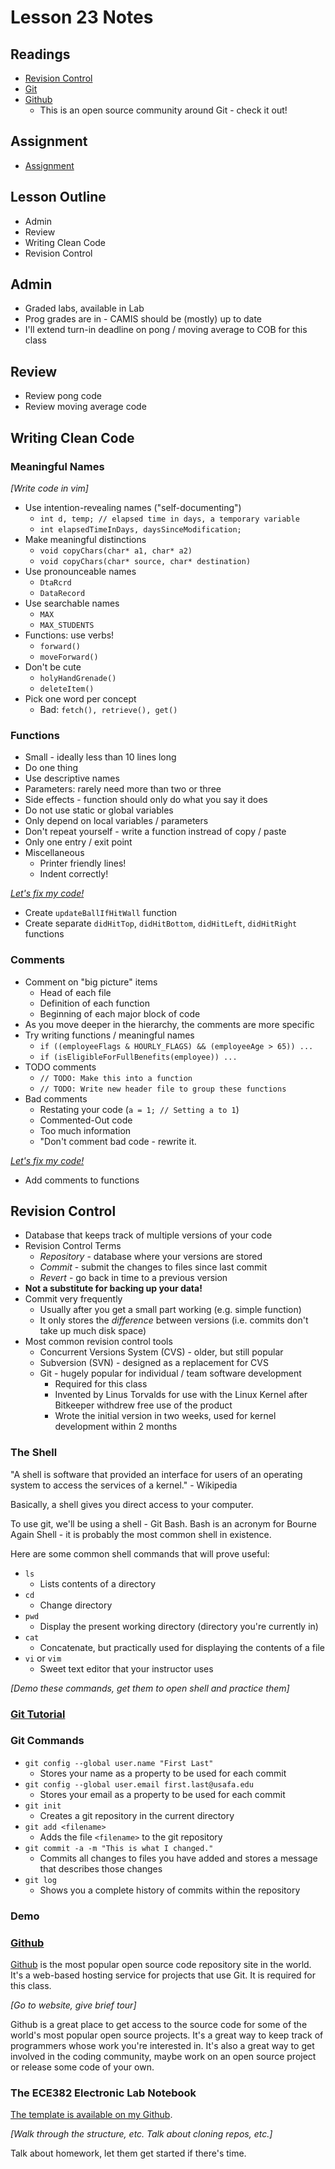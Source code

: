 # Lesson 23 Notes

## Readings
- [Revision Control](https://en.wikipedia.org/wiki/Revision_control)
- <a href="https://en.wikipedia.org/wiki/Git_(software)">Git</a>
- [Github](https://en.wikipedia.org/wiki/Github)
    - This is an open source community around Git - check it out!

## Assignment
- [Assignment](L23_git.html)

## Lesson Outline
- Admin
- Review
- Writing Clean Code
- Revision Control

## Admin

- Graded labs, available in Lab
- Prog grades are in - CAMIS should be (mostly) up to date
- I'll extend turn-in deadline on pong / moving average to COB for this class

## Review

- Review pong code
- Review moving average code

## Writing Clean Code

### Meaningful Names

*[Write code in vim]*

- Use intention-revealing names ("self-documenting")
    - `int d, temp; // elapsed time in days, a temporary variable`
    - `int elapsedTimeInDays, daysSinceModification;`
- Make meaningful distinctions
    - `void copyChars(char* a1, char* a2)`
    - `void copyChars(char* source, char* destination)`
- Use pronounceable names
    - `DtaRcrd`
    - `DataRecord`
- Use searchable names
    - `MAX`
    - `MAX_STUDENTS`
- Functions: use verbs!
    - `forward()`
    - `moveForward()`
- Don't be cute
    - `holyHandGrenade()`
    - `deleteItem()`
- Pick one word per concept
    - Bad: `fetch(), retrieve(), get()`

### Functions

- Small - ideally less than 10 lines long
- Do one thing
- Use descriptive names
- Parameters: rarely need more than two or three
- Side effects - function should only do what you say it does
- Do not use static or global variables
- Only depend on local variables / parameters
- Don't repeat yourself - write a function instread of copy / paste
- Only one entry / exit point
- Miscellaneous
    - Printer friendly lines!
    - Indent correctly!

*[Let's fix my code!](pong_c.html)*

- Create `updateBallIfHitWall` function
- Create separate `didHitTop`, `didHitBottom`, `didHitLeft`, `didHitRight` functions

### Comments

- Comment on "big picture" items
    - Head of each file
    - Definition of each function
    - Beginning of each major block of code
- As you move deeper in the hierarchy, the comments are more specific
- Try writing functions / meaningful names
    - `if ((employeeFlags & HOURLY_FLAGS) && (employeeAge > 65)) ...`
    - `if (isEligibleForFullBenefits(employee)) ...`
- TODO comments
    - `// TODO: Make this into a function`
    - `// TODO: Write new header file to group these functions`
- Bad comments
    - Restating your code (`a = 1; // Setting a to 1`)
    - Commented-Out code
    - Too much information
    - "Don't comment bad code - rewrite it.

*[Let's fix my code!](pong_c.html)*

- Add comments to functions

## Revision Control

- Database that keeps track of multiple versions of your code
- Revision Control Terms
    - *Repository* - database where your versions are stored
    - *Commit* - submit the changes to files since last commit
    - *Revert* - go back in time to a previous version
- **Not a substitute for backing up your data!**
- Commit very frequently
    - Usually after you get a small part working (e.g. simple function)
    - It only stores the *difference* between versions (i.e. commits don't take up much disk space)
- Most common revision control tools
    - Concurrent Versions System (CVS) - older, but still popular
    - Subversion (SVN) - designed as a replacement for CVS
    - Git - hugely popular for individual / team software development
        - Required for this class
        - Invented by Linus Torvalds for use with the Linux Kernel after Bitkeeper withdrew free use of the product
        - Wrote the initial version in two weeks, used for kernel development within 2 months

### The Shell

"A shell is software that provided an interface for users of an operating system to access the services of a kernel." - Wikipedia

Basically, a shell gives you direct access to your computer.

To use git, we'll be using a shell - Git Bash.  Bash is an acronym for Bourne Again Shell - it is probably the most common shell in existence.

Here are some common shell commands that will prove useful:

- `ls`
    - Lists contents of a directory
- `cd`
    - Change directory
- `pwd`
    - Display the present working directory (directory you're currently in)
- `cat`
    - Concatenate, but practically used for displaying the contents of a file
- `vi` or `vim`
    - Sweet text editor that your instructor uses

*[Demo these commands, get them to open shell and practice them]*

### [Git Tutorial](git_tutorial.html)

### Git Commands

- `git config --global user.name "First Last"`
    - Stores your name as a property to be used for each commit
- `git config --global user.email first.last@usafa.edu`
    - Stores your email as a property to be used for each commit
- `git init`
    - Creates a git repository in the current directory
- `git add <filename>`
    - Adds the file `<filename>` to the git repository
- `git commit -a -m "This is what I changed."`
    - Commits all changes to files you have added and stores a message that describes those changes
- `git log`
    - Shows you a complete history of commits within the repository

### Demo

### [Github](http://www.github.com)

[Github](http://www.github.com) is the most popular open source code repository site in the world.  It's a web-based hosting service for projects that use Git.  It is required for this class.

*[Go to website, give brief tour]*

Github is a great place to get access to the source code for some of the world's most popular open source projects.  It's a great way to keep track of programmers whose work you're interested in.  It's also a great way to get involved in the coding community, maybe work on an open source project or release some code of your own.

### The ECE382 Electronic Lab Notebook

[The template is available on my Github](https://github.com/toddbranch/electronic_lab_notebook).

*[Walk through the structure, etc.  Talk about cloning repos, etc.]*

Talk about homework, let them get started if there's time.
